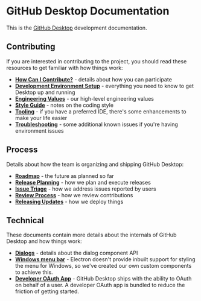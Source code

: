# GitHub Desktop Documentation

This is the [GitHub Desktop](https://github.com/desktop/desktop) development
documentation.

## Contributing

If you are interested in contributing to the project, you should read these
resources to get familiar with how things work:

 - **[How Can I Contribute?](../.github/CONTRIBUTING.md#how-can-i-contribute)** -
    details about how you can participate
 - **[Development Environment Setup](contributing/setup.md)** - everything
    you need to know to get Desktop up and running
 - **[Engineering Values](contributing/engineering-values.md)** - our high-level engineering values
 - **[Style Guide](contributing/styleguide.md)** - notes on the coding style
 - **[Tooling](contributing/tooling.md)** - if you have a preferred IDE,
    there's some enhancements to make your life easier
 - **[Troubleshooting](contributing/troubleshooting.md)** - some additional
    known issues if you're having environment issues

## Process

Details about how the team is organizing and shipping GitHub Desktop:

 - **[Roadmap](process/roadmap.md)** - the future as planned so far
 - **[Release Planning](process/release-planning.md)** - how we plan and execute
    releases
 - **[Issue Triage](process/issue-triage.md)** - how we address issues reported
    by users
 - **[Review Process](process/reviews.md)** - how we review contributions
 - **[Releasing Updates](process/releasing-updates.md)** - how we deploy things

## Technical

These documents contain more details about the internals of GitHub Desktop
and how things work:

 - **[Dialogs](technical/dialogs.md)** - details about the dialog component API
 - **[Windows menu bar](technical/windows-menu-bar.md)** - Electron doesn't
    provide inbuilt support for styling the menu for Windows, so we've created
    our own custom components to achieve this.
 - **[Developer OAuth App](technical/oauth.md)** - GitHub Desktop ships with
    the ability to OAuth on behalf of a user. A developer OAuth app is bundled
    to reduce the friction of getting started.
